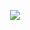 <p align="center">
    <img src="https://github-profile-summary-cards.vercel.app/api/cards/profile-details?username=ahmadullaumukhlis&theme=monokai">
</p>




